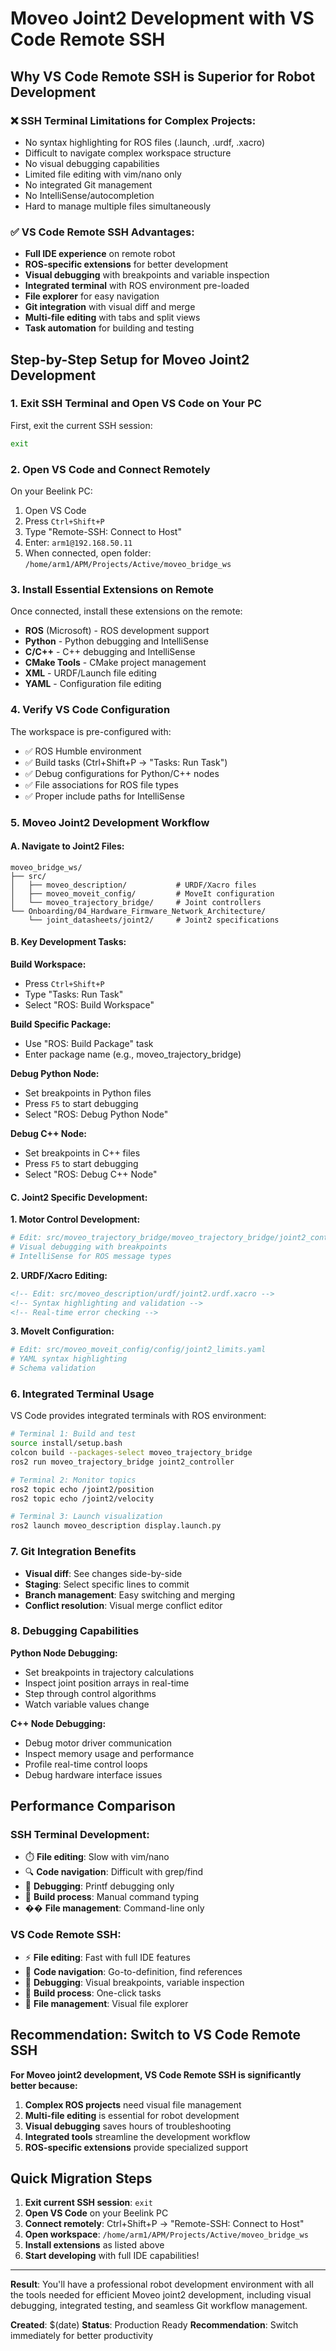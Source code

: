 # Moveo Joint2 Development with VS Code Remote SSH

## Why VS Code Remote SSH is Superior for Robot Development

### ❌ **SSH Terminal Limitations for Complex Projects:**
- No syntax highlighting for ROS files (.launch, .urdf, .xacro)
- Difficult to navigate complex workspace structure
- No visual debugging capabilities
- Limited file editing with vim/nano only
- No integrated Git management
- No IntelliSense/autocompletion
- Hard to manage multiple files simultaneously

### ✅ **VS Code Remote SSH Advantages:**
- **Full IDE experience** on remote robot
- **ROS-specific extensions** for better development
- **Visual debugging** with breakpoints and variable inspection
- **Integrated terminal** with ROS environment pre-loaded
- **File explorer** for easy navigation
- **Git integration** with visual diff and merge
- **Multi-file editing** with tabs and split views
- **Task automation** for building and testing

## Step-by-Step Setup for Moveo Joint2 Development

### 1. **Exit SSH Terminal and Open VS Code on Your PC**

First, exit the current SSH session:
```bash
exit
```

### 2. **Open VS Code and Connect Remotely**

On your Beelink PC:
1. Open VS Code
2. Press `Ctrl+Shift+P` 
3. Type "Remote-SSH: Connect to Host"
4. Enter: `arm1@192.168.50.11`
5. When connected, open folder: `/home/arm1/APM/Projects/Active/moveo_bridge_ws`

### 3. **Install Essential Extensions on Remote**

Once connected, install these extensions on the remote:
- **ROS** (Microsoft) - ROS development support
- **Python** - Python debugging and IntelliSense  
- **C/C++** - C++ debugging and IntelliSense
- **CMake Tools** - CMake project management
- **XML** - URDF/Launch file editing
- **YAML** - Configuration file editing

### 4. **Verify VS Code Configuration**

The workspace is pre-configured with:
- ✅ ROS Humble environment
- ✅ Build tasks (Ctrl+Shift+P → "Tasks: Run Task")
- ✅ Debug configurations for Python/C++ nodes
- ✅ File associations for ROS file types
- ✅ Proper include paths for IntelliSense

### 5. **Moveo Joint2 Development Workflow**

#### **A. Navigate to Joint2 Files:**
```
moveo_bridge_ws/
├── src/
│   ├── moveo_description/           # URDF/Xacro files
│   ├── moveo_moveit_config/         # MoveIt configuration
│   └── moveo_trajectory_bridge/     # Joint controllers
└── Onboarding/04_Hardware_Firmware_Network_Architecture/
    └── joint_datasheets/joint2/     # Joint2 specifications
```

#### **B. Key Development Tasks:**

**Build Workspace:**
- Press `Ctrl+Shift+P`
- Type "Tasks: Run Task" 
- Select "ROS: Build Workspace"

**Build Specific Package:**
- Use "ROS: Build Package" task
- Enter package name (e.g., moveo_trajectory_bridge)

**Debug Python Node:**
- Set breakpoints in Python files
- Press `F5` to start debugging
- Select "ROS: Debug Python Node"

**Debug C++ Node:**
- Set breakpoints in C++ files  
- Press `F5` to start debugging
- Select "ROS: Debug C++ Node"

#### **C. Joint2 Specific Development:**

**1. Motor Control Development:**
```python
# Edit: src/moveo_trajectory_bridge/moveo_trajectory_bridge/joint2_controller.py
# Visual debugging with breakpoints
# IntelliSense for ROS message types
```

**2. URDF/Xacro Editing:**
```xml
<!-- Edit: src/moveo_description/urdf/joint2.urdf.xacro -->
<!-- Syntax highlighting and validation -->
<!-- Real-time error checking -->
```

**3. MoveIt Configuration:**
```yaml
# Edit: src/moveo_moveit_config/config/joint2_limits.yaml
# YAML syntax highlighting
# Schema validation
```

### 6. **Integrated Terminal Usage**

VS Code provides integrated terminals with ROS environment:

```bash
# Terminal 1: Build and test
source install/setup.bash
colcon build --packages-select moveo_trajectory_bridge
ros2 run moveo_trajectory_bridge joint2_controller

# Terminal 2: Monitor topics
ros2 topic echo /joint2/position
ros2 topic echo /joint2/velocity

# Terminal 3: Launch visualization
ros2 launch moveo_description display.launch.py
```

### 7. **Git Integration Benefits**

- **Visual diff**: See changes side-by-side
- **Staging**: Select specific lines to commit
- **Branch management**: Easy switching and merging
- **Conflict resolution**: Visual merge conflict editor

### 8. **Debugging Capabilities**

**Python Node Debugging:**
- Set breakpoints in trajectory calculations
- Inspect joint position arrays in real-time
- Step through control algorithms
- Watch variable values change

**C++ Node Debugging:**
- Debug motor driver communication
- Inspect memory usage and performance
- Profile real-time control loops
- Debug hardware interface issues

## Performance Comparison

### SSH Terminal Development:
- ⏱️ **File editing**: Slow with vim/nano
- 🔍 **Code navigation**: Difficult with grep/find
- 🐛 **Debugging**: Printf debugging only
- 🔄 **Build process**: Manual command typing
- �� **File management**: Command-line only

### VS Code Remote SSH:
- ⚡ **File editing**: Fast with full IDE features
- 🎯 **Code navigation**: Go-to-definition, find references
- 🔬 **Debugging**: Visual breakpoints, variable inspection
- 🔄 **Build process**: One-click tasks
- 📂 **File management**: Visual file explorer

## Recommendation: Switch to VS Code Remote SSH

**For Moveo joint2 development, VS Code Remote SSH is significantly better because:**

1. **Complex ROS projects** need visual file management
2. **Multi-file editing** is essential for robot development  
3. **Visual debugging** saves hours of troubleshooting
4. **Integrated tools** streamline the development workflow
5. **ROS-specific extensions** provide specialized support

## Quick Migration Steps

1. **Exit current SSH session**: `exit`
2. **Open VS Code** on your Beelink PC
3. **Connect remotely**: Ctrl+Shift+P → "Remote-SSH: Connect to Host"
4. **Open workspace**: `/home/arm1/APM/Projects/Active/moveo_bridge_ws`
5. **Install extensions** as listed above
6. **Start developing** with full IDE capabilities!

---

**Result**: You'll have a professional robot development environment with all the tools needed for efficient Moveo joint2 development, including visual debugging, integrated testing, and seamless Git workflow management.

**Created**: $(date)
**Status**: Production Ready
**Recommendation**: Switch immediately for better productivity
